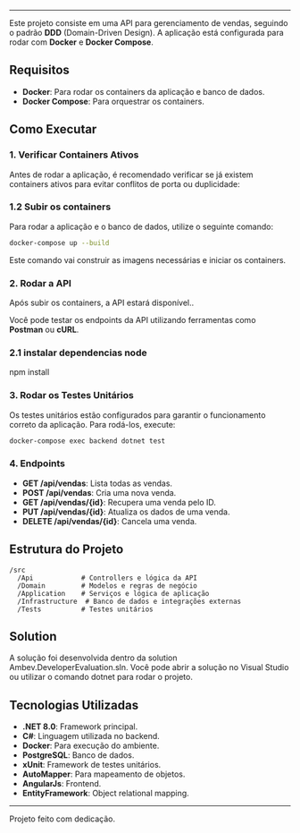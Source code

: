  ---


Este projeto consiste em uma API para gerenciamento de vendas, seguindo o padrão **DDD** (Domain-Driven Design). A aplicação está configurada para rodar com **Docker** e **Docker Compose**.

## Requisitos

- **Docker**: Para rodar os containers da aplicação e banco de dados.
- **Docker Compose**: Para orquestrar os containers.

## Como Executar
### 1. Verificar Containers Ativos

Antes de rodar a aplicação, é recomendado verificar se já existem containers ativos para evitar conflitos de porta ou duplicidade:

### 1.2 Subir os containers

Para rodar a aplicação e o banco de dados, utilize o seguinte comando:

```bash
docker-compose up --build
```

Este comando vai construir as imagens necessárias e iniciar os containers.

### 2. Rodar a API

Após subir os containers, a API estará disponível..

Você pode testar os endpoints da API utilizando ferramentas como **Postman** ou **cURL**.

### 2.1 instalar dependencias node
npm install


### 3. Rodar os Testes Unitários

Os testes unitários estão configurados para garantir o funcionamento correto da aplicação. Para rodá-los, execute:

```bash
docker-compose exec backend dotnet test
```

### 4. Endpoints

- **GET /api/vendas**: Lista todas as vendas.
- **POST /api/vendas**: Cria uma nova venda.
- **GET /api/vendas/{id}**: Recupera uma venda pelo ID.
- **PUT /api/vendas/{id}**: Atualiza os dados de uma venda.
- **DELETE /api/vendas/{id}**: Cancela uma venda.

## Estrutura do Projeto

```
/src
  /Api            # Controllers e lógica da API
  /Domain         # Modelos e regras de negócio
  /Application    # Serviços e lógica de aplicação
  /Infrastructure  # Banco de dados e integrações externas
  /Tests          # Testes unitários
```

## Solution
A solução foi desenvolvida dentro da solution Ambev.DeveloperEvaluation.sln. Você pode abrir a solução no Visual Studio ou utilizar o comando dotnet para rodar o projeto.

## Tecnologias Utilizadas

- **.NET 8.0**: Framework principal.
- **C#**: Linguagem utilizada no backend.
- **Docker**: Para execução do ambiente.
- **PostgreSQL**: Banco de dados.
- **xUnit**: Framework de testes unitários.
- **AutoMapper**: Para mapeamento de objetos.
- **AngularJs**: Frontend.
- **EntityFramework**: Object relational mapping.





---

 Projeto feito com dedicação.
